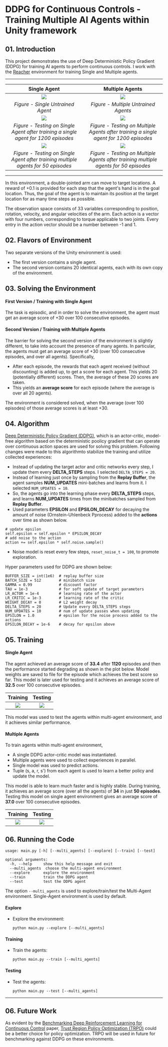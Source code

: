 # DDPG for Continuous Controls - Training Multiple AI Agents within Unity framework 

## 01. Introduction

This project demonstrates the use of Deep Deterministic Policy Gradient (DDPG) for training AI agents to perform continuous controls. I work with the [Reacher](https://github.com/Unity-Technologies/ml-agents/blob/master/docs/Learning-Environment-Examples.md#reacher) environment for training Single and Multiple agents.

---

| Single Agent                         |  Multiple Agents                      |
|:------------------------------------:|:-------------------------------------:|
|![](results/result_single_untrained_agent.gif)  | ![](results/result_multi_untrained_agents.gif)   |  
| *Figure - Single Untrained Agent* | *Figure - Multiple Untrained Agents* |
|![](results/result_single_agent.gif)  | ![](results/result_multi_agents.gif)   |  
| *Figure - Testing on Single Agent after training a single agent for 1200 episodes* | *Figure - Testing on Multiple Agents after training a single agent for 1200 episodes* |
|![](results/result_single_agent_trained_on_multi_agents.gif)  | ![](results/result_multi_agents_trained_on_multi_agents.gif)   |  
| *Figure - Testing on Single Agent after training multiple agents for 50 episodes* | *Figure - Testing on Multiple Agents after training multiple agents for 50 episodes* |

---

In this environment, a double-jointed arm can move to target locations. A reward of +0.1 is provided for each step that the agent's hand is in the goal location. Thus, the goal of the agent is to maintain its position at the target location for as many time steps as possible.

The observation space consists of 33 variables corresponding to position, rotation, velocity, and angular velocities of the arm. Each action is a vector with four numbers, corresponding to torque applicable to two joints. Every entry in the action vector should be a number between -1 and 1.

## 02. Flavors of Environment

Two separate versions of the Unity environment is used:  
- The first version contains a single agent.
- The second version contains 20 identical agents, each with its own copy of the environment.  

## 03. Solving the Environment

#### First Version / Training with Single Agent

The task is episodic, and in order to solve the environment, the agent must get an average score of +30 over 100 consecutive episodes.

#### Second Version / Training with Multiple Agents

The barrier for solving the second version of the environment is slightly different, to take into account the presence of many agents. In particular, the agents must get an average score of +30 (over 100 consecutive episodes, and over all agents). Specifically,  
- After each episode, the rewards that each agent received (without discounting) is added up, to get a score for each agent. This yields 20 (potentially different) scores. Then, the average of these 20 scores are taken.  
- This yields an **average score** for each episode (where the average is over all 20 agents).  

The environment is considered solved, when the average (over 100 episodes) of those average scores is at least +30. 

## 04. Algorithm  

[Deep Deterministic Policy Gradient (DDPG)](https://arxiv.org/abs/1509.02971), which is an actor-critic, model-free algorithm based on the deterministic poolicy gradient that can operate over continuous action spaces are used for solving this problem. Following changes were made to this algorithmto stabilize the training and utilize collected experiences:  

 - Instead of updating the target actor and critic networks every step, I update them every **DELTA_STEPS** steps. I selected ```DELTA_STEPS = 20```.  
 - Instead of learning just once by sampling from the **Replay Buffer**, the agent samples **NUM_UPDATES** mini-batches and learns from it. I selected ```NUM_UPDATES = 10```.  
 - So, the agents go into the learning phase every **DELTA_STEPS** steps, and learns **NUM_UPDATES** times from the minibatches sampled from **Replay Buffer**.  
 - Used parameters **EPSILON** and **EPSILON_DECAY** for decaying the amount of noise (Ornstein-Uhlenbeck Pprocess) added to the **actions** over time as shown below.   
  ```
  # update epsilon
  self.epsilon = self.epsilon * EPSILON_DECAY
  # add noise to the action
  action += self.epsilon * self.noise.sample()
  ```   
 - Noise model is reset every few steps, ```reset_noise_t = 100```, to promote exploration.  

Hyper parameters used for DDPG are shown below:  

```
BUFFER_SIZE = int(1e6)  # replay buffer size
BATCH_SIZE = 512        # minibatch size
GAMMA = 0.99            # discount factor
TAU = 1e-3              # for soft update of target parameters
LR_ACTOR = 1e-4         # learning rate of the actor 
LR_CRITIC = 1e-3        # learning rate of the critic
WEIGHT_DECAY = 0        # L2 weight decay
DELTA_STEPS = 20        # Update every DELTA_STEPS steps
NUM_UPDATES = 10        # num of update passes when updating
EPSILON = 1.0           # epsilon for the noise process added to the actions
EPSILON_DECAY = 1e-6    # decay for epsilon above
```

## 05. Training  

#### Single Agent  

The agent achieved an average score of **33.4** after **1120** episodes and then the performance started degrading as shown in the plot below. Model weights are saved to file for the episode which achieves the best score so far. This model is later used for testing and it achieves an average score of **32.5** over 100 consecutive episodes. 

| Training                         |  Testing                                |
|:--------------------------------:|:---------------------------------------:|
|![](logs/reacher_ddpg/plot.png)   | ![](logs/reacher_ddpg/test_result.png)  | 

This model was used to test the agents within multi-agent environment, and it achieves similar performance.  

#### Multiple Agents  

To train agents within multi-agent environment, 
 - A single DDPG actor-critic model was instantiated.  
 - Multiple agents were used to collect experiences in parallel.  
 - Single model was used to predict actions.  
 - Tuple (s, a, r, s') from each agent is used to learn a better policy and update the model.   

This model is able to learn much faster and is highly stable. During training, it achieves an average score (over all the agents) of **34** in just **50 episodes**. Testing this model on single agent environment gives an average score of **37.0** over 100 consecutive episodes.

| Training                         |  Testing                                |
|:--------------------------------:|:---------------------------------------:|
|![](logs/reacher_ddpg_multiple_agents/plot.png)   | ![](logs/reacher_ddpg_multiple_agents/test_plot.png)  | 

## 06. Running the Code  

```
usage: main.py [-h] [--multi_agents] [--explore] [--train] [--test]

optional arguments:
  -h, --help     show this help message and exit
  --multi_agents  choose the multi-agent environment
  --explore      explore the environment
  --train        train the DDPG agent
  --test         test the DDPG agent
```

The option ```--multi_agents``` is used to explore/train/test the Multi-Agent environment. Single-Agent environment is used by default.   

#### Explore  

 - Explore the environment:  

    ```
    python main.py --explore [--multi_agents]
    ```

#### Training  

 - Train the agents:  

    ```
    python main.py --train [--multi_agents]
    ```

#### Testing 

 - Test the agents:  

    ```
    python main.py --test [--multi_agents]
    ```

---

## 06. Future Work

As evident by the [Benchmarking Deep Reinforcement Learning for Continuous Control](https://arxiv.org/abs/1604.06778) paper, [Trust Region Policy Optimization (TRPO)](https://arxiv.org/abs/1502.05477) could be a better choice for policy optimization. TRPO will be used in future for benchmarking against DDPG on these environments.